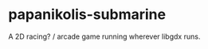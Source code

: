 papanikolis-submarine
=====================

A 2D racing? / arcade game running wherever libgdx runs.
